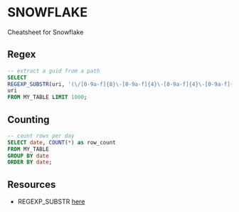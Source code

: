 # SNOWFLAKE

Cheatsheet for Snowflake

## Regex

```sql
-- extract a guid from a path
SELECT 
REGEXP_SUBSTR(uri, '(\/[0-9a-f]{8}\-[0-9a-f]{4}\-[0-9a-f]{4}\-[0-9a-f]{4}\-[0-9a-f]{12})(\/)(.*)', 1,1,'e', 1) as resource_guid,
uri  
FROM MY_TABLE LIMIT 1000;
```

## Counting

```sql
-- count rows per day
SELECT date, COUNT(*) as row_count
FROM MY_TABLE
GROUP BY date
ORDER BY date;
```

## Resources

* REGEXP_SUBSTR [here](https://docs.snowflake.com/en/sql-reference/functions/regexp_substr)  
